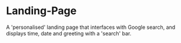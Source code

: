 # Landing-Page
A 'personalised' landing page that interfaces with Google search, and displays time, date and greeting with a 'search' bar. 
